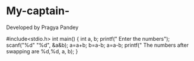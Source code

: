# My-captain-
Developed by Pragya Pandey
 

#include<stdio.h>
 int main() 
{ int a, b;
  printf(" Enter the numbers");
  scanf("%d" "%d", &a&b);
  a=a+b;
  b=a-b;
  a=a-b;
  printf(" The numbers after swapping are %d,%d, a, b);
  }
